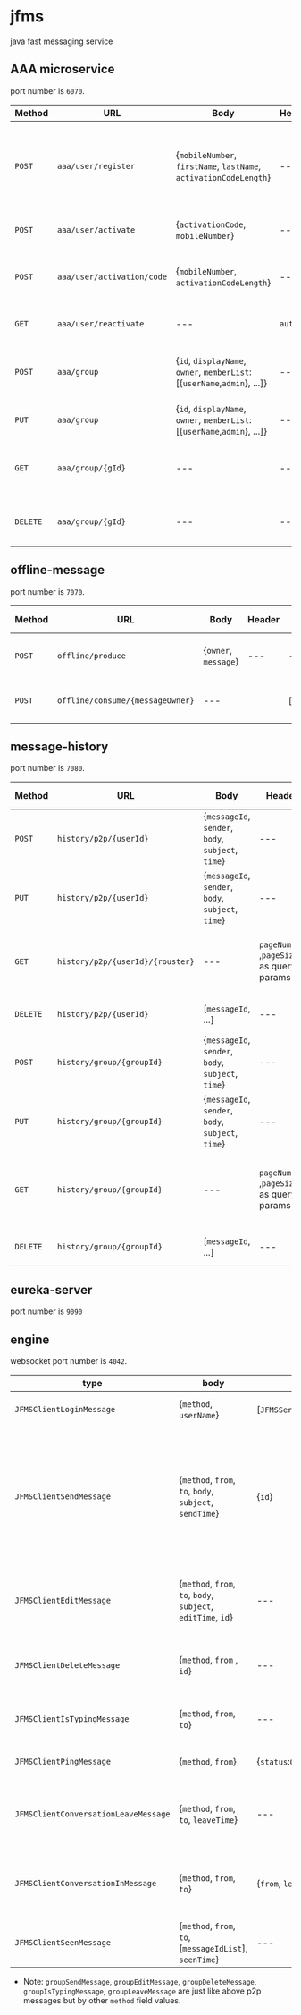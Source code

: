 # jfms
java fast messaging service

## AAA microservice
port number is `6070`.

| Method | URL | Body | Header | Return value | description |
| --- | --- | --- | --- | --- | -- |
| `POST` | `aaa/user/register` | {`mobileNumber`, `firstName`, `lastName`, `activationCodeLength`} | --- | --- | register a new user in system and send him an `activation code` via sms |
| `POST` | `aaa/user/activate` | {`activationCode`, `mobileNumber`} | --- | {`token`} | return a jwt token to user |
| `POST` | `aaa/user/activation/code` | {`mobileNumber`, `activationCodeLength`} | --- | --- | send an `activation code` to user vis sms |
| `GET` | `aaa/user/reactivate` | --- | `auth` | {`token`} | return a jwt token to user |
| `POST` | `aaa/group` | {`id`, `displayName`, `owner`, `memberList`:[{`userName`,`admin`}, ...]} | --- | `groupId` | register a new group in system and return groupId. |
| `PUT` | `aaa/group` | {`id`, `displayName`, `owner`, `memberList`:[{`userName`,`admin`}, ...]} | --- | --- | update group info. |
| `GET` | `aaa/group/{gId}` | --- | --- |  {`displayName`, `owner`, `memberList`:[{`userName`,`admin`}, ...]} | returns `groupInfo` belongs to the `gId`. |
| `DELETE` | `aaa/group/{gId}` | --- | --- |  --- | chage status of group info to deleted|

## offline-message
port number is `7070`.

| Method | URL | Body | Header | Return value | description |
| --- | --- | --- | --- | --- | -- |
| `POST` | `offline/produce` | {`owner`, `message`} | --- | --- | Saves `OfflineMessage` into message broker |
| `POST` | `offline/consume/{messageOwner}` | --- |  |  [`message`,...]  | returns list of `OfflineMessage` belongs to `messageOwner` |

## message-history
port number is `7080`.

| Method | URL | Body | Header | Return value | description |
| --- | --- | --- | --- | --- | -- |
| `POST` | `history/p2p/{userId}` | {`messageId`, `sender`, `body`, `subject`, `time`} | --- | --- | saves `HistoryMessage` into p2p |
| `PUT` | `history/p2p/{userId}` | {`messageId`, `sender`, `body`, `subject`, `time`} | --- | --- | change status of seved message to updated and insert a field into `P2PUpdateEntity`. |
| `GET` | `history/p2p/{userId}/{rouster}` | --- | `pageNumber` ,`pageSize` as query params | [{`messageId`, `sender`, `body`, `subject`, `time`} , ...] | returns `pageSize` number of `P2PMessages` from reord multiple  of `pageNumber` and `pageSize` |
| `DELETE` | `history/p2p/{userId}` | [`messageId`, ...] | --- | --- | change status of saved message to deleted. |
| `POST` | `history/group/{groupId}` | {`messageId`, `sender`, `body`, `subject`, `time`} | --- | --- | saves `HistoryMessage` into group |
| `PUT` | `history/group/{groupId}` | {`messageId`, `sender`, `body`, `subject`, `time`} | --- | --- | change status of seved message to updated and insert a field into `GroupUpdateEntity`. |
| `GET` | `history/group/{groupId}` | --- | `pageNumber` ,`pageSize` as query params | [{`messageId`, `sender`, `body`, `subject`, `time`} , ...] | returns `pageSize` number of `HistoryMessages` from reord multiple  of `pageNumber` and `pageSize` |
| `DELETE` | `history/group/{groupId}` | [`messageId`, ...] | --- | --- | change status of saved message to deleted. |

## eureka-server
port number is `9090`

## engine
websocket port number is `4042`.

| type |  body | response | description |
| --- | --- | --- | --- |
| `JFMSClientLoginMessage` | {`method`, `userName`} | [`JFMSServerSendMessage`,...] | `JFMSClientLoginMessage` is sending to engine. The Session is adding to the `userSessionMap`.|
| `JFMSClientSendMessage` | {`method`, `from`, `to`, `body`, `subject`, `sendTime`} | {`id`} | `JFMSClientSendMessage` is sending to engine. `RedisChannelEntity` or {`id`, `from`, `to`, `message`, `subject`, `sendTime`} is creating from `JFMSClientSendMessage` and is adding to redis channel by name [`max(from , to)`+`min(from, to))`] and listener get it from channel, get session by `to` field from `userSessionMap` and send `JFMSServerSendMessage` or {`id`, `from`, `body`, `subject`, `sendTime`} to the `to` userName.|
| `JFMSClientEditMessage` | {`method`, `from`, `to`, `body`, `subject`, `editTime`, `id`} | --- | `JFMSClientEditMessage` is sending to engine. message history is updating previouse value of message by the `id`, convert it to `JFMSServerEditMessage` and send it to the `to` fileld |
| `JFMSClientDeleteMessage` | {`method`, `from` , `id`} | --- | `JFMSClientDeleteMessage` is sending to engine. The message is removing from history , convert it to `JFMSServerDeleteMessage` and send it to the `to` fileld |
| `JFMSClientIsTypingMessage` | {`method`, `from`, `to`} | --- | `JFMSClientIsTypingMessage` is sending to engine. Engine generate `JFMSClientIsTypingMessage` from that and sent it to the `to` field. |
| `JFMSClientPingMessage` | {`method`, `from`} | {`status`:`OK`} | `JFMSClientPingMessage` is sending to engine and engine send back {`status`:`OK`} |
| `JFMSClientConversationLeaveMessage` | {`method`, `from`, `to`, `leaveTime`} | --- | `JFMSClientConversationLeaveMessage` is sending to engine by user leaving conversation. Engine update value of `last_seen_hash` map and send `JFMSServerConversationMessage` to the `to` field. |
| `JFMSClientConversationInMessage` | {`method`, `from`, `to`} | {`from`, `leaveTime`} | `JFMSClientConversationInMessage` is sending to engine by user come into conversation. Engine get leave time of user `to` from `last_seen_hash` map and send back `JFMSServerConversationMessage`. |
| `JFMSClientSeenMessage` | {`method`, `from`, `to`, [`messageIdList`], `seenTime`} | --- | `JFMSClientSeenMessage` is sending to engine, `JFMSServerSeenMessage` generated from it and send to `to` field. | 

* Note: `groupSendMessage`, `groupEditMessage`, `groupDeleteMessage`, `groupIsTypingMessage`, `groupLeaveMessage` are just like above p2p messages but by other `method` field values. 
